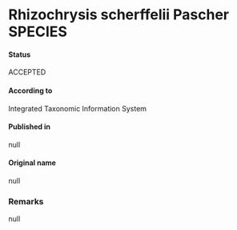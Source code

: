 Rhizochrysis scherffelii Pascher SPECIES
=======

#### Status
ACCEPTED

#### According to
Integrated Taxonomic Information System

#### Published in
null

#### Original name
null

### Remarks
null